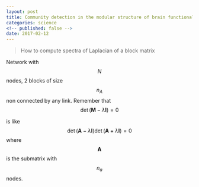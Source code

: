```yaml
---
layout: post
title: Community detection in the modular structure of brain functional connectivity networks
categories: science
<!-- published: false -->
date: 2017-02-12
--- 
```


<blockquote>
How to compute spectra of Laplacian of a block matrix
</blockquote>

Network with $$N$$ nodes, 2 blocks of size $$n_A$$ non connected by any link.
Remember that 
$$\det( \mathbf{M} - \lambda \mathbf{I})=0$$

is like 
$$ \det( \mathbf{A} - \lambda \mathbf{I}) \det(\mathbf{A} + \lambda \mathbf{I}) = 0$$
where $$\mathbf{A}$$ is the submatrix with $$n_a$$ nodes.
